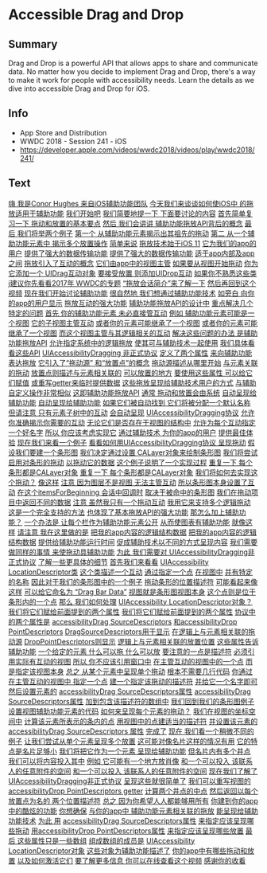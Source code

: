 # Accessible Drag and Drop

## Summary
Drag and Drop is a powerful API that allows apps to share and communicate data. No matter how you decide to implement Drag and Drop, there's a way to make it work for people with accessibility needs. Learn the details as we dive into accessible Drag and Drop for iOS.

## Info
* App Store and Distribution
* WWDC 2018 - Session 241 - iOS
* https://developer.apple.com/videos/wwdc2018/videos/play/wwdc2018/241/

## Text
 [嗨 我是Conor Hughes
来自iOS辅助功能团队](https://developer.apple.com/videos/wwdc2018/videos/play/wwdc2018/241/?time=18) [今天我们来谈谈如何使iOS中
的拖放适用于辅助功能](https://developer.apple.com/videos/wwdc2018/videos/play/wwdc2018/241/?time=20) [我们开始吧](https://developer.apple.com/videos/wwdc2018/videos/play/wwdc2018/241/?time=24) [我们简要地提一下
下面要讨论的内容](https://developer.apple.com/videos/wwdc2018/videos/play/wwdc2018/241/?time=27) [首先简单复习一下
拖动和放置的基本要点](https://developer.apple.com/videos/wwdc2018/videos/play/wwdc2018/241/?time=30) [然后 我们会讲讲
辅助功能拖放API背后的概念](https://developer.apple.com/videos/wwdc2018/videos/play/wwdc2018/241/?time=35) [最后 我们将举两个例子](https://developer.apple.com/videos/wwdc2018/videos/play/wwdc2018/241/?time=40) [第一个
从辅助功能元素揭示出其祖先的拖动](https://developer.apple.com/videos/wwdc2018/videos/play/wwdc2018/241/?time=42) [第二 从一个辅助功能元素中
揭示多个放置操作](https://developer.apple.com/videos/wwdc2018/videos/play/wwdc2018/241/?time=46) [简单来说](https://developer.apple.com/videos/wwdc2018/videos/play/wwdc2018/241/?time=50) [拖放技术始于iOS 11](https://developer.apple.com/videos/wwdc2018/videos/play/wwdc2018/241/?time=53) [它为我们的app的用户](https://developer.apple.com/videos/wwdc2018/videos/play/wwdc2018/241/?time=56) [提供了强大的数据传输功能](https://developer.apple.com/videos/wwdc2018/videos/play/wwdc2018/241/?time=59) [提供了强大的数据传输功能](https://developer.apple.com/videos/wwdc2018/videos/play/wwdc2018/241/?time=59) [适于app内部及app之间](https://developer.apple.com/videos/wwdc2018/videos/play/wwdc2018/241/?time=62) [拖放引入了互动的概念](https://developer.apple.com/videos/wwdc2018/videos/play/wwdc2018/241/?time=64) [它们由app中的视图主管](https://developer.apple.com/videos/wwdc2018/videos/play/wwdc2018/241/?time=67) [如果要从视图开始拖动](https://developer.apple.com/videos/wwdc2018/videos/play/wwdc2018/241/?time=70) [你为它添加一个
UIDrag互动对象](https://developer.apple.com/videos/wwdc2018/videos/play/wwdc2018/241/?time=72) [要接受放置
则添加UIDrop互动](https://developer.apple.com/videos/wwdc2018/videos/play/wwdc2018/241/?time=75) [如果你不熟悉这些类](https://developer.apple.com/videos/wwdc2018/videos/play/wwdc2018/241/?time=79) [j建议你先看看2017年
WWDC的专题](https://developer.apple.com/videos/wwdc2018/videos/play/wwdc2018/241/?time=81) [“拖放会话简介”来了解一下](https://developer.apple.com/videos/wwdc2018/videos/play/wwdc2018/241/?time=83) [然后再回到这个视频](https://developer.apple.com/videos/wwdc2018/videos/play/wwdc2018/241/?time=87) [现在我们开始讨论辅助功能](https://developer.apple.com/videos/wwdc2018/videos/play/wwdc2018/241/?time=91) [很自然地
我们想通过辅助功能技术](https://developer.apple.com/videos/wwdc2018/videos/play/wwdc2018/241/?time=93) [如旁白
向你的app的用户显示](https://developer.apple.com/videos/wwdc2018/videos/play/wwdc2018/241/?time=95) [拖放互动的强大功能](https://developer.apple.com/videos/wwdc2018/videos/play/wwdc2018/241/?time=98) [辅助功能拖放API的设计中](https://developer.apple.com/videos/wwdc2018/videos/play/wwdc2018/241/?time=101) [重点解决几个特定的问题](https://developer.apple.com/videos/wwdc2018/videos/play/wwdc2018/241/?time=105) [首先 你的辅助功能元素
未必直接管互动](https://developer.apple.com/videos/wwdc2018/videos/play/wwdc2018/241/?time=107) [例如 辅助功能元素可能是一个视图](https://developer.apple.com/videos/wwdc2018/videos/play/wwdc2018/241/?time=111) [它的子视图主管互动](https://developer.apple.com/videos/wwdc2018/videos/play/wwdc2018/241/?time=114) [或者你的元素可能继承了一个视图](https://developer.apple.com/videos/wwdc2018/videos/play/wwdc2018/241/?time=117) [或者你的元素可能继承了一个视图](https://developer.apple.com/videos/wwdc2018/videos/play/wwdc2018/241/?time=117) [而这个视图主管与其逻辑相关的互动](https://developer.apple.com/videos/wwdc2018/videos/play/wwdc2018/241/?time=120) [解决这些问题的办法
是辅助功能拖放API](https://developer.apple.com/videos/wwdc2018/videos/play/wwdc2018/241/?time=123) [允许指定系统中的逻辑拖放](https://developer.apple.com/videos/wwdc2018/videos/play/wwdc2018/241/?time=127) [使其可与辅助技术一起使用](https://developer.apple.com/videos/wwdc2018/videos/play/wwdc2018/241/?time=130) [我们具体看看这些API](https://developer.apple.com/videos/wwdc2018/videos/play/wwdc2018/241/?time=134) [UIAccessibilityDragging
非正式协议](https://developer.apple.com/videos/wwdc2018/videos/play/wwdc2018/241/?time=137) [定义了两个属性](https://developer.apple.com/videos/wwdc2018/videos/play/wwdc2018/241/?time=139) [来向辅助功能表达拖放](https://developer.apple.com/videos/wwdc2018/videos/play/wwdc2018/241/?time=141) [它引入了“拖动源”
和“放置点”的概念](https://developer.apple.com/videos/wwdc2018/videos/play/wwdc2018/241/?time=143) [拖动源描述从哪里开始](https://developer.apple.com/videos/wwdc2018/videos/play/wwdc2018/241/?time=148) [与元素关联的拖动](https://developer.apple.com/videos/wwdc2018/videos/play/wwdc2018/241/?time=151) [放置点则描述与元素相关联的](https://developer.apple.com/videos/wwdc2018/videos/play/wwdc2018/241/?time=153) [可以放置的地方](https://developer.apple.com/videos/wwdc2018/videos/play/wwdc2018/241/?time=156) [要使用这些属性
可以给它们赋值](https://developer.apple.com/videos/wwdc2018/videos/play/wwdc2018/241/?time=157) [或重写getter来临时提供数据](https://developer.apple.com/videos/wwdc2018/videos/play/wwdc2018/241/?time=159) [这些拖放呈现给辅助技术用户的方式](https://developer.apple.com/videos/wwdc2018/videos/play/wwdc2018/241/?time=164) [与辅助自定义操作非常相似](https://developer.apple.com/videos/wwdc2018/videos/play/wwdc2018/241/?time=167) [这即辅助功能拖放API](https://developer.apple.com/videos/wwdc2018/videos/play/wwdc2018/241/?time=171) [通常 拖动和放置会由系统](https://developer.apple.com/videos/wwdc2018/videos/play/wwdc2018/241/?time=175) [自动呈现给辅助功能](https://developer.apple.com/videos/wwdc2018/videos/play/wwdc2018/241/?time=178) [自动呈现给辅助功能](https://developer.apple.com/videos/wwdc2018/videos/play/wwdc2018/241/?time=178) [如果它们被自动找到
它们将被分配一个默认名称](https://developer.apple.com/videos/wwdc2018/videos/play/wwdc2018/241/?time=181) [但请注意
只有元素子树中的互动](https://developer.apple.com/videos/wwdc2018/videos/play/wwdc2018/241/?time=185) [会自动呈现](https://developer.apple.com/videos/wwdc2018/videos/play/wwdc2018/241/?time=189) [UIAccessibilityDragging协议](https://developer.apple.com/videos/wwdc2018/videos/play/wwdc2018/241/?time=192) [允许你准确揭示你需要的互动](https://developer.apple.com/videos/wwdc2018/videos/play/wwdc2018/241/?time=193) [无论它们是否存在于视图的结构中](https://developer.apple.com/videos/wwdc2018/videos/play/wwdc2018/241/?time=197) [允许为每个互动指定一个好名字](https://developer.apple.com/videos/wwdc2018/videos/play/wwdc2018/241/?time=200) [所以 你应该考虑实现它](https://developer.apple.com/videos/wwdc2018/videos/play/wwdc2018/241/?time=204) [通过辅助技术
为你的app的用户](https://developer.apple.com/videos/wwdc2018/videos/play/wwdc2018/241/?time=207) [提供最佳体验](https://developer.apple.com/videos/wwdc2018/videos/play/wwdc2018/241/?time=210) [现在我们来看一个例子](https://developer.apple.com/videos/wwdc2018/videos/play/wwdc2018/241/?time=213) [看看如何用UIAccessibilityDragging协议
呈现拖动](https://developer.apple.com/videos/wwdc2018/videos/play/wwdc2018/241/?time=216) [假设我们要建一个条形图](https://developer.apple.com/videos/wwdc2018/videos/play/wwdc2018/241/?time=221) [我们决定通过设置
CALayer对象来绘制条形图](https://developer.apple.com/videos/wwdc2018/videos/play/wwdc2018/241/?time=223) [我们将尝试启用对条形的拖动](https://developer.apple.com/videos/wwdc2018/videos/play/wwdc2018/241/?time=228) [以拖动它的数据](https://developer.apple.com/videos/wwdc2018/videos/play/wwdc2018/241/?time=232) [这个例子说明了一个实现过程](https://developer.apple.com/videos/wwdc2018/videos/play/wwdc2018/241/?time=235) [重复一下
每个条形都是CALayer对象](https://developer.apple.com/videos/wwdc2018/videos/play/wwdc2018/241/?time=237) [重复一下
每个条形都是CALayer对象](https://developer.apple.com/videos/wwdc2018/videos/play/wwdc2018/241/?time=237) [我们将如何去实现这个拖动？](https://developer.apple.com/videos/wwdc2018/videos/play/wwdc2018/241/?time=242) [像这样](https://developer.apple.com/videos/wwdc2018/videos/play/wwdc2018/241/?time=247) [注意 因为图层不是视图
无法主管互动](https://developer.apple.com/videos/wwdc2018/videos/play/wwdc2018/241/?time=250) [所以条形图本身设置了互动](https://developer.apple.com/videos/wwdc2018/videos/play/wwdc2018/241/?time=254) [在这个itemsForBeginning
会话中回调时](https://developer.apple.com/videos/wwdc2018/videos/play/wwdc2018/241/?time=257) [取决于被命中的条形图](https://developer.apple.com/videos/wwdc2018/videos/play/wwdc2018/241/?time=262) [我们在拖动项目中返回不同的数据](https://developer.apple.com/videos/wwdc2018/videos/play/wwdc2018/241/?time=264) [注意 虽然我只有一个拖动互动](https://developer.apple.com/videos/wwdc2018/videos/play/wwdc2018/241/?time=269) [我用它来支持多个逻辑拖动](https://developer.apple.com/videos/wwdc2018/videos/play/wwdc2018/241/?time=271) [这是一个完全支持的方法](https://developer.apple.com/videos/wwdc2018/videos/play/wwdc2018/241/?time=275) [也体现了基本拖放API的强大功能](https://developer.apple.com/videos/wwdc2018/videos/play/wwdc2018/241/?time=278) [那怎么加上辅助功能？](https://developer.apple.com/videos/wwdc2018/videos/play/wwdc2018/241/?time=283) [一个办法是
让每个栏作为辅助功能元素公开](https://developer.apple.com/videos/wwdc2018/videos/play/wwdc2018/241/?time=285) [从而使图表有辅助功能](https://developer.apple.com/videos/wwdc2018/videos/play/wwdc2018/241/?time=289) [就像这样](https://developer.apple.com/videos/wwdc2018/videos/play/wwdc2018/241/?time=293) [请注意 我在这里做的是](https://developer.apple.com/videos/wwdc2018/videos/play/wwdc2018/241/?time=295) [把我的app内容的逻辑结构数据](https://developer.apple.com/videos/wwdc2018/videos/play/wwdc2018/241/?time=298) [把我的app内容的逻辑结构数据](https://developer.apple.com/videos/wwdc2018/videos/play/wwdc2018/241/?time=298) [提供给辅助功能运行时间](https://developer.apple.com/videos/wwdc2018/videos/play/wwdc2018/241/?time=300) [促成辅助技术以不同的方式呈现内容](https://developer.apple.com/videos/wwdc2018/videos/play/wwdc2018/241/?time=302) [我们需要做同样的事情
来使拖动具辅助功能](https://developer.apple.com/videos/wwdc2018/videos/play/wwdc2018/241/?time=307) [为此 我们需要对
UIAccessibilityDragging非正式协议](https://developer.apple.com/videos/wwdc2018/videos/play/wwdc2018/241/?time=310) [了解一些更具体的细节](https://developer.apple.com/videos/wwdc2018/videos/play/wwdc2018/241/?time=313) [首先我们来看看](https://developer.apple.com/videos/wwdc2018/videos/play/wwdc2018/241/?time=318) [UIAccessibility
LocationDescriptor类](https://developer.apple.com/videos/wwdc2018/videos/play/wwdc2018/241/?time=319) [这个类描述一个互动](https://developer.apple.com/videos/wwdc2018/videos/play/wwdc2018/241/?time=323) [通过指定一个点](https://developer.apple.com/videos/wwdc2018/videos/play/wwdc2018/241/?time=326) [在视图中](https://developer.apple.com/videos/wwdc2018/videos/play/wwdc2018/241/?time=330) [并有特定的名称](https://developer.apple.com/videos/wwdc2018/videos/play/wwdc2018/241/?time=332) [因此对于我们的条形图中的一个例子](https://developer.apple.com/videos/wwdc2018/videos/play/wwdc2018/241/?time=334) [拖动条形的位置描述符](https://developer.apple.com/videos/wwdc2018/videos/play/wwdc2018/241/?time=338) [可能看起来像这样](https://developer.apple.com/videos/wwdc2018/videos/play/wwdc2018/241/?time=342) [可以给它命名为
“Drag Bar Data”](https://developer.apple.com/videos/wwdc2018/videos/play/wwdc2018/241/?time=343) [视图就是条形图视图本身](https://developer.apple.com/videos/wwdc2018/videos/play/wwdc2018/241/?time=346) [这个点则是位于条形内的一个点](https://developer.apple.com/videos/wwdc2018/videos/play/wwdc2018/241/?time=348) [那么 我们如何处理](https://developer.apple.com/videos/wwdc2018/videos/play/wwdc2018/241/?time=354) [UIAccessibility
LocationDescriptor对象？](https://developer.apple.com/videos/wwdc2018/videos/play/wwdc2018/241/?time=354) [我们将它们赋给前面提到的两个属性](https://developer.apple.com/videos/wwdc2018/videos/play/wwdc2018/241/?time=358) [我们将它们赋给前面提到的两个属性](https://developer.apple.com/videos/wwdc2018/videos/play/wwdc2018/241/?time=358) [协议中的两个属性是](https://developer.apple.com/videos/wwdc2018/videos/play/wwdc2018/241/?time=362) [accessibilityDrag
SourceDescriptors](https://developer.apple.com/videos/wwdc2018/videos/play/wwdc2018/241/?time=363) [和accessibilityDrop
PointDescriptors](https://developer.apple.com/videos/wwdc2018/videos/play/wwdc2018/241/?time=365) [DragSourceDescriptors用于显示](https://developer.apple.com/videos/wwdc2018/videos/play/wwdc2018/241/?time=369) [在逻辑上与元素相关联的拖动源](https://developer.apple.com/videos/wwdc2018/videos/play/wwdc2018/241/?time=372) [DropPointDescriptors则显示](https://developer.apple.com/videos/wwdc2018/videos/play/wwdc2018/241/?time=375) [逻辑上与元素相关联的放置位置](https://developer.apple.com/videos/wwdc2018/videos/play/wwdc2018/241/?time=378) [这些属性告诉辅助功能](https://developer.apple.com/videos/wwdc2018/videos/play/wwdc2018/241/?time=381) [一个给定的元素
什么可以拖 什么可以放](https://developer.apple.com/videos/wwdc2018/videos/play/wwdc2018/241/?time=384) [要注意的一点是描述符](https://developer.apple.com/videos/wwdc2018/videos/play/wwdc2018/241/?time=389) [必须引用实际有互动的视图](https://developer.apple.com/videos/wwdc2018/videos/play/wwdc2018/241/?time=391) [所以 你不应该引用窗口中](https://developer.apple.com/videos/wwdc2018/videos/play/wwdc2018/241/?time=394) [在主管互动的视图中的一个点](https://developer.apple.com/videos/wwdc2018/videos/play/wwdc2018/241/?time=397) [而是指定该视图本身](https://developer.apple.com/videos/wwdc2018/videos/play/wwdc2018/241/?time=400) [总之
从某个元素中呈现单个拖动](https://developer.apple.com/videos/wwdc2018/videos/play/wwdc2018/241/?time=405) [根本不需要几行代码](https://developer.apple.com/videos/wwdc2018/videos/play/wwdc2018/241/?time=408) [你通过在主管互动的视图中
指定一个点](https://developer.apple.com/videos/wwdc2018/videos/play/wwdc2018/241/?time=410) [建一个指定该拖动的描述符](https://developer.apple.com/videos/wwdc2018/videos/play/wwdc2018/241/?time=412) [并给它一个名字即可](https://developer.apple.com/videos/wwdc2018/videos/play/wwdc2018/241/?time=414) [然后设置元素的](https://developer.apple.com/videos/wwdc2018/videos/play/wwdc2018/241/?time=416) [accessibilityDrag
SourceDescriptors属性](https://developer.apple.com/videos/wwdc2018/videos/play/wwdc2018/241/?time=417) [accessibilityDrag
SourceDescriptors属性](https://developer.apple.com/videos/wwdc2018/videos/play/wwdc2018/241/?time=417) [加到包含该描述符的数组中](https://developer.apple.com/videos/wwdc2018/videos/play/wwdc2018/241/?time=420) [我们回到我们的条形图例子](https://developer.apple.com/videos/wwdc2018/videos/play/wwdc2018/241/?time=424) [设置视图辅助功能元素的代码](https://developer.apple.com/videos/wwdc2018/videos/play/wwdc2018/241/?time=426) [如何来呈现每个元素的拖动？](https://developer.apple.com/videos/wwdc2018/videos/play/wwdc2018/241/?time=428) [我们在视图的坐标空间中](https://developer.apple.com/videos/wwdc2018/videos/play/wwdc2018/241/?time=434) [计算该元素所表示的条内的点](https://developer.apple.com/videos/wwdc2018/videos/play/wwdc2018/241/?time=437) [用视图中的点建适当的描述符](https://developer.apple.com/videos/wwdc2018/videos/play/wwdc2018/241/?time=440) [并设置该元素的](https://developer.apple.com/videos/wwdc2018/videos/play/wwdc2018/241/?time=443) [accessibilityDrag
SourceDescriptors 属性](https://developer.apple.com/videos/wwdc2018/videos/play/wwdc2018/241/?time=445) [完成了](https://developer.apple.com/videos/wwdc2018/videos/play/wwdc2018/241/?time=446) [现在 我们看一个稍微不同的例子](https://developer.apple.com/videos/wwdc2018/videos/play/wwdc2018/241/?time=450) [让我们尝试从单个元素呈现多个放置](https://developer.apple.com/videos/wwdc2018/videos/play/wwdc2018/241/?time=452) [这可能对像名片这样的情况有用](https://developer.apple.com/videos/wwdc2018/videos/play/wwdc2018/241/?time=456) [它的特点是名片足够小](https://developer.apple.com/videos/wwdc2018/videos/play/wwdc2018/241/?time=460) [我们将把它作为一个元素
呈现给辅助功能](https://developer.apple.com/videos/wwdc2018/videos/play/wwdc2018/241/?time=463) [但名片内有多个井点](https://developer.apple.com/videos/wwdc2018/videos/play/wwdc2018/241/?time=467) [我们可以将内容投入其中](https://developer.apple.com/videos/wwdc2018/videos/play/wwdc2018/241/?time=469) [例如 它可能有一个地方放肖像](https://developer.apple.com/videos/wwdc2018/videos/play/wwdc2018/241/?time=474) [和一个可以投入
该联系人的任意附件的空间](https://developer.apple.com/videos/wwdc2018/videos/play/wwdc2018/241/?time=476) [和一个可以投入
该联系人的任意附件的空间](https://developer.apple.com/videos/wwdc2018/videos/play/wwdc2018/241/?time=476) [现在我们了解了](https://developer.apple.com/videos/wwdc2018/videos/play/wwdc2018/241/?time=482) [UIAccessibilityDragging非正式协议](https://developer.apple.com/videos/wwdc2018/videos/play/wwdc2018/241/?time=483) [呈现这些就很简单了](https://developer.apple.com/videos/wwdc2018/videos/play/wwdc2018/241/?time=486) [我们可以重写视图的](https://developer.apple.com/videos/wwdc2018/videos/play/wwdc2018/241/?time=490) [accessibilityDrop
PointDescriptors getter](https://developer.apple.com/videos/wwdc2018/videos/play/wwdc2018/241/?time=491) [计算两个井点的中点](https://developer.apple.com/videos/wwdc2018/videos/play/wwdc2018/241/?time=496) [然后返回以每个放置点为名的
两个位置描述符](https://developer.apple.com/videos/wwdc2018/videos/play/wwdc2018/241/?time=498) [总之 因为你希望人人都能够用所有](https://developer.apple.com/videos/wwdc2018/videos/play/wwdc2018/241/?time=504) [你建到你的app中的酷炫的功能](https://developer.apple.com/videos/wwdc2018/videos/play/wwdc2018/241/?time=508) [你想确保](https://developer.apple.com/videos/wwdc2018/videos/play/wwdc2018/241/?time=512) [与你的app中
辅助功能元素相关联的拖放](https://developer.apple.com/videos/wwdc2018/videos/play/wwdc2018/241/?time=513) [能呈现给辅助功能技术](https://developer.apple.com/videos/wwdc2018/videos/play/wwdc2018/241/?time=516) [为此 用](https://developer.apple.com/videos/wwdc2018/videos/play/wwdc2018/241/?time=518) [accessibilityDrag
SourceDescriptors属性](https://developer.apple.com/videos/wwdc2018/videos/play/wwdc2018/241/?time=519) [来指定应该呈现哪些拖动](https://developer.apple.com/videos/wwdc2018/videos/play/wwdc2018/241/?time=522) [用accessibilityDrop
PointDescriptors属性](https://developer.apple.com/videos/wwdc2018/videos/play/wwdc2018/241/?time=525) [来指定应该呈现哪些放置](https://developer.apple.com/videos/wwdc2018/videos/play/wwdc2018/241/?time=528) [最后 这些属性只是一些数组](https://developer.apple.com/videos/wwdc2018/videos/play/wwdc2018/241/?time=530) [组成数组的成员是](https://developer.apple.com/videos/wwdc2018/videos/play/wwdc2018/241/?time=532) [UIAccessibility
LocationDescriptor对象](https://developer.apple.com/videos/wwdc2018/videos/play/wwdc2018/241/?time=533) [这些对象为辅助功能描述了](https://developer.apple.com/videos/wwdc2018/videos/play/wwdc2018/241/?time=535) [你的app中有哪些拖动和放置](https://developer.apple.com/videos/wwdc2018/videos/play/wwdc2018/241/?time=537) [以及如何激活它们](https://developer.apple.com/videos/wwdc2018/videos/play/wwdc2018/241/?time=540) [要了解更多信息
你可以在线查看这个视频](https://developer.apple.com/videos/wwdc2018/videos/play/wwdc2018/241/?time=542) [感谢你的收看](https://developer.apple.com/videos/wwdc2018/videos/play/wwdc2018/241/?time=546)